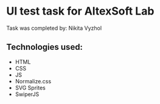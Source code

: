 # UI test task for AltexSoft Lab

Task was completed by: Nikita Vyzhol

## Technologies used:
- HTML
- CSS
- JS
- Normalize.css
- SVG Sprites
- SwiperJS
